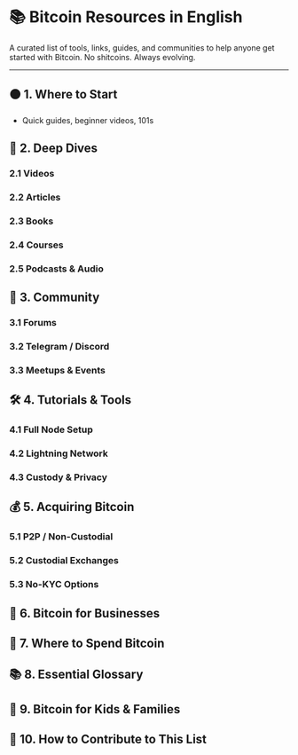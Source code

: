 # 📚 Bitcoin Resources in English

A curated list of tools, links, guides, and communities to help anyone get started with Bitcoin. No shitcoins. Always evolving.

---

## 🟠 1. Where to Start
- Quick guides, beginner videos, 101s

## 📖 2. Deep Dives

### 2.1 Videos
### 2.2 Articles
### 2.3 Books
### 2.4 Courses
### 2.5 Podcasts & Audio

## 💬 3. Community

### 3.1 Forums
### 3.2 Telegram / Discord
### 3.3 Meetups & Events

## 🛠️ 4. Tutorials & Tools

### 4.1 Full Node Setup
### 4.2 Lightning Network
### 4.3 Custody & Privacy

## 💰 5. Acquiring Bitcoin

### 5.1 P2P / Non-Custodial
### 5.2 Custodial Exchanges
### 5.3 No-KYC Options

## 🧾 6. Bitcoin for Businesses

## 🛒 7. Where to Spend Bitcoin

## 📚 8. Essential Glossary

## 👶 9. Bitcoin for Kids & Families

## 🙋 10. How to Contribute to This List
